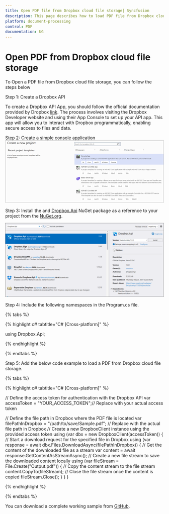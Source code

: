 ```yaml
---
title: Open PDF file from Dropbox cloud file storage| Syncfusion
description: This page describes how to load PDF file from Dropbox cloud file storage in C#  using Syncfusion .NET PDF library.
platform: document-processing
control: PDF
documentation: UG
---
```

# Open PDF from Dropbox cloud file storage

To Open a PDF file from Dropbox cloud file storage, you can follow the steps below

Step 1: Create a Dropbox API

To create a Dropbox API App, you should follow the official documentation provided by Dropbox [link](https://www.dropbox.com/developers/documentation/dotnet#tutorial). The process involves visiting the Dropbox Developer website and using their App Console to set up your API app. This app will allow you to interact with Dropbox programmatically, enabling secure access to files and data.

Step 2: Create a simple console application
![Project configuration window](Open-PDF-Images/Console-Application.png)

Step 3: Install the and [Dropbox.Api](https://www.nuget.org/packages/Dropbox.Api) NuGet package as a reference to your project from the [NuGet.org](https://www.nuget.org/).

![NuGet package installation](Open-PDF-Images/Dropbox.Api-nuget.png)

Step 4: Include the following namespaces in the Program.cs file.

{% tabs %}

{% highlight c# tabtitle="C# [Cross-platform]" %}

using Dropbox.Api;

{% endhighlight %}

{% endtabs %}


Step 5: Add the below code example to load a PDF from Dropbox cloud file storage.

{% tabs %}

{% highlight c# tabtitle="C# [Cross-platform]" %}

// Define the access token for authentication with the Dropbox API
var accessToken = "YOUR_ACCESS_TOKEN";// Replace with your actual access token
    
// Define the file path in Dropbox where the PDF file is located
var filePathInDropbox = "/path/to/save/Sample.pdf"; // Replace with the actual file path in Dropbox
// Create a new DropboxClient instance using the provided access token
using (var dbx = new DropboxClient(accessToken))
{
    // Start a download request for the specified file in Dropbox
    using (var response = await dbx.Files.DownloadAsync(filePathInDropbox))
    {
        // Get the content of the downloaded file as a stream
        var content = await response.GetContentAsStreamAsync();
        // Create a new file stream to save the downloaded content locally
        using (var fileStream = File.Create("Output.pdf"))
        {
            // Copy the content stream to the file stream
            content.CopyTo(fileStream);
            // Close the file stream once the content is copied
            fileStream.Close();
        }
    }
}

{% endhighlight %}

{% endtabs %}

You can download a complete working sample from [GitHub](https://github.com/SyncfusionExamples/PDF-Examples/tree/master/Open-PDF-file/To%20Dropbox%20Cloud%20Storage).
